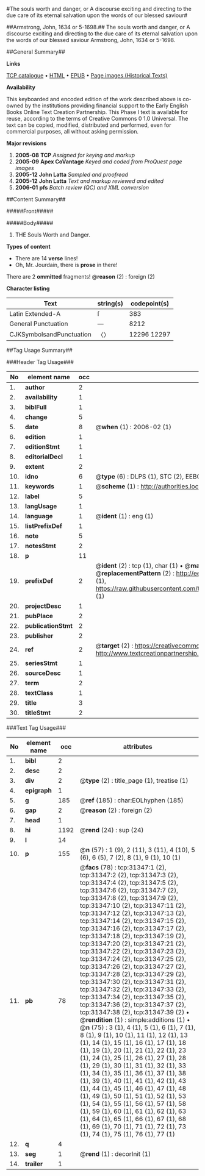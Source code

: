 #The souls worth and danger, or A discourse exciting and directing to the due care of its eternal salvation upon the words of our blessed saviour#

##Armstrong, John, 1634 or 5-1698.##
The souls worth and danger, or A discourse exciting and directing to the due care of its eternal salvation upon the words of our blessed saviour
Armstrong, John, 1634 or 5-1698.

##General Summary##

**Links**

[TCP catalogue](http://www.ota.ox.ac.uk/tcp/)  • 
[HTML](http://tei.it.ox.ac.uk/tcp/Texts-HTML/free/A25/A25835.html)  • 
[EPUB](http://tei.it.ox.ac.uk/tcp/Texts-EPUB/free/A25/A25835.epub) • 
[Page images (Historical Texts)](https://data.historicaltexts.jisc.ac.uk/view?pubId=eebo-99826935e&pageId=eebo-99826935e-31347-1)

**Availability**

This keyboarded and encoded edition of the
	       work described above is co-owned by the institutions
	       providing financial support to the Early English Books
	       Online Text Creation Partnership. This Phase I text is
	       available for reuse, according to the terms of Creative
	       Commons 0 1.0 Universal. The text can be copied,
	       modified, distributed and performed, even for
	       commercial purposes, all without asking permission.

**Major revisions**

1. __2005-08__ __TCP__ *Assigned for keying and markup*
1. __2005-09__ __Apex CoVantage__ *Keyed and coded from ProQuest page images*
1. __2005-12__ __John Latta__ *Sampled and proofread*
1. __2005-12__ __John Latta__ *Text and markup reviewed and edited*
1. __2006-01__ __pfs__ *Batch review (QC) and XML conversion*

##Content Summary##

#####Front#####

#####Body#####

1. THE Souls Worth and Danger.

**Types of content**

  * There are 14 **verse** lines!
  * Oh, Mr. Jourdain, there is **prose** in there!

There are 2 **ommitted** fragments! 
 @__reason__ (2) : foreign (2)

**Character listing**


|Text|string(s)|codepoint(s)|
|---|---|---|
|Latin Extended-A|ſ|383|
|General Punctuation|—|8212|
|CJKSymbolsandPunctuation|〈〉|12296 12297|

##Tag Usage Summary##

###Header Tag Usage###

|No|element name|occ|attributes|
|---|---|---|---|
|1.|__author__|2||
|2.|__availability__|1||
|3.|__biblFull__|1||
|4.|__change__|5||
|5.|__date__|8| @__when__ (1) : 2006-02 (1)|
|6.|__edition__|1||
|7.|__editionStmt__|1||
|8.|__editorialDecl__|1||
|9.|__extent__|2||
|10.|__idno__|6| @__type__ (6) : DLPS (1), STC (2), EEBO-CITATION (1), PROQUEST (1), VID (1)|
|11.|__keywords__|1| @__scheme__ (1) : http://authorities.loc.gov/ (1)|
|12.|__label__|5||
|13.|__langUsage__|1||
|14.|__language__|1| @__ident__ (1) : eng (1)|
|15.|__listPrefixDef__|1||
|16.|__note__|5||
|17.|__notesStmt__|2||
|18.|__p__|11||
|19.|__prefixDef__|2| @__ident__ (2) : tcp (1), char (1)  •  @__matchPattern__ (2) : ([0-9\-]+):([0-9IVX]+) (1), (.+) (1)  •  @__replacementPattern__ (2) : http://eebo.chadwyck.com/downloadtiff?vid=$1&page=$2 (1), https://raw.githubusercontent.com/textcreationpartnership/Texts/master/tcpchars.xml#$1 (1)|
|20.|__projectDesc__|1||
|21.|__pubPlace__|2||
|22.|__publicationStmt__|2||
|23.|__publisher__|2||
|24.|__ref__|2| @__target__ (2) : https://creativecommons.org/publicdomain/zero/1.0/ (1), http://www.textcreationpartnership.org/docs/. (1)|
|25.|__seriesStmt__|1||
|26.|__sourceDesc__|1||
|27.|__term__|2||
|28.|__textClass__|1||
|29.|__title__|3||
|30.|__titleStmt__|2||


###Text Tag Usage###

|No|element name|occ|attributes|
|---|---|---|---|
|1.|__bibl__|2||
|2.|__desc__|2||
|3.|__div__|2| @__type__ (2) : title_page (1), treatise (1)|
|4.|__epigraph__|1||
|5.|__g__|185| @__ref__ (185) : char:EOLhyphen (185)|
|6.|__gap__|2| @__reason__ (2) : foreign (2)|
|7.|__head__|1||
|8.|__hi__|1192| @__rend__ (24) : sup (24)|
|9.|__l__|14||
|10.|__p__|155| @__n__ (57) : 1 (9), 2 (11), 3 (11), 4 (10), 5 (6), 6 (5), 7 (2), 8 (1), 9 (1), 10 (1)|
|11.|__pb__|78| @__facs__ (78) : tcp:31347:1 (2), tcp:31347:2 (2), tcp:31347:3 (2), tcp:31347:4 (2), tcp:31347:5 (2), tcp:31347:6 (2), tcp:31347:7 (2), tcp:31347:8 (2), tcp:31347:9 (2), tcp:31347:10 (2), tcp:31347:11 (2), tcp:31347:12 (2), tcp:31347:13 (2), tcp:31347:14 (2), tcp:31347:15 (2), tcp:31347:16 (2), tcp:31347:17 (2), tcp:31347:18 (2), tcp:31347:19 (2), tcp:31347:20 (2), tcp:31347:21 (2), tcp:31347:22 (2), tcp:31347:23 (2), tcp:31347:24 (2), tcp:31347:25 (2), tcp:31347:26 (2), tcp:31347:27 (2), tcp:31347:28 (2), tcp:31347:29 (2), tcp:31347:30 (2), tcp:31347:31 (2), tcp:31347:32 (2), tcp:31347:33 (2), tcp:31347:34 (2), tcp:31347:35 (2), tcp:31347:36 (2), tcp:31347:37 (2), tcp:31347:38 (2), tcp:31347:39 (2)  •  @__rendition__ (1) : simple:additions (1)  •  @__n__ (75) : 3 (1), 4 (1), 5 (1), 6 (1), 7 (1), 8 (1), 9 (1), 10 (1), 11 (1), 12 (1), 13 (1), 14 (1), 15 (1), 16 (1), 17 (1), 18 (1), 19 (1), 20 (1), 21 (1), 22 (1), 23 (1), 24 (1), 25 (1), 26 (1), 27 (1), 28 (1), 29 (1), 30 (1), 31 (1), 32 (1), 33 (1), 34 (1), 35 (1), 36 (1), 37 (1), 38 (1), 39 (1), 40 (1), 41 (1), 42 (1), 43 (1), 44 (1), 45 (1), 46 (1), 47 (1), 48 (1), 49 (1), 50 (1), 51 (1), 52 (1), 53 (1), 54 (1), 55 (1), 56 (1), 57 (1), 58 (1), 59 (1), 60 (1), 61 (1), 62 (1), 63 (1), 64 (1), 65 (1), 66 (1), 67 (1), 68 (1), 69 (1), 70 (1), 71 (1), 72 (1), 73 (1), 74 (1), 75 (1), 76 (1), 77 (1)|
|12.|__q__|4||
|13.|__seg__|1| @__rend__ (1) : decorInit (1)|
|14.|__trailer__|1||

